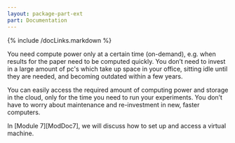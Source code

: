 ```yaml
---
layout: package-part-ext
part: Documentation
---
```


{% include /docLinks.markdown %}

You need compute power only at a certain time (on-demand), e.g. when results for the paper need to be computed quickly. You don’t need to invest in a large amount of pc's which take up space in your office, sitting idle until they are needed, and becoming outdated within a few years.

You can easily access the required amount of computing power and storage in the cloud, only for the time you need to run your experiments. You don’t have to worry about maintenance and re-investment in new, faster computers. 

In [Module 7][ModDoc7], we will discuss how to set up and access a virtual machine.


